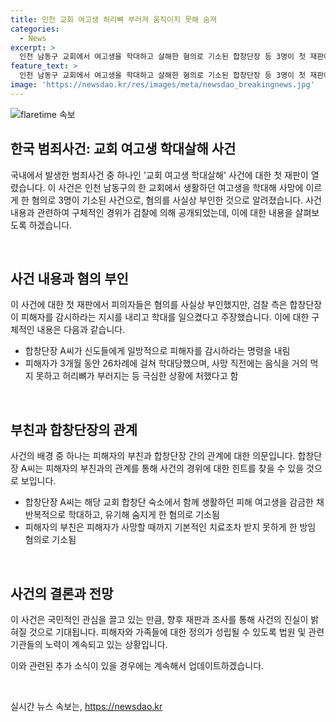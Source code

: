 ```yaml
---
title: 인천 교회 여고생 허리뼈 부러져 움직이지 못해 숨져
categories:
  - News
excerpt: >
  인천 남동구 교회에서 여고생을 학대하고 살해한 혐의로 기소된 합창단장 등 3명이 첫 재판에서 혐의를 부인했다. 그동안 알려지지 않았던 범행 경위가 검찰에 의해 구체적으로 공개되었으며, 피해자는 사망 직전에 음식을 거의 먹지 못하고 허리뼈가 부러지는 등 극한 상황까지 이르렀다고 밝혀졌다. 불구속 기소된 피해자의 친모도 법정에 처음으로 모습을 드러내었으며, 2차 공판은 내달 12일에 열릴 예정이다. 이에 대해 피고인들은 아동의 학대 의도를 부인하고 있다.
feature_text: >
  인천 남동구 교회에서 여고생을 학대하고 살해한 혐의로 기소된 합창단장 등 3명이 첫 재판에서 혐의를 부인했다. 그동안 알려지지 않았던 범행 경위가 검찰에 의해 구체적으로 공개되었으며, 피해자는 사망 직전에 음식을 거의 먹지 못하고 허리뼈가 부러지는 등 극한 상황까지 이르렀다고 밝혀졌다. 불구속 기소된 피해자의 친모도 법정에 처음으로 모습을 드러내었으며, 2차 공판은 내달 12일에 열릴 예정이다. 이에 대해 피고인들은 아동의 학대 의도를 부인하고 있다.
image: 'https://newsdao.kr/res/images/meta/newsdao_breakingnews.jpg'
---
```


<p><img src="https://newsdao.kr/res/images/meta/newsdao_breakingnews.jpg" alt="flaretime 속보" /></p>

<h2 data-ke-size="size26">한국 범죄사건: 교회 여고생 학대살해 사건</h2>

<p>국내에서 발생한 범죄사건 중 하나인 '교회 여고생 학대살해' 사건에 대한 첫 재판이 열렸습니다. 이 사건은 인천 남동구의 한 교회에서 생활하던 여고생을 학대해 사망에 이르게 한 혐의로 3명이 기소된 사건으로, 혐의를 사실상 부인한 것으로 알려졌습니다. 사건 내용과 관련하여 구체적인 경위가 검찰에 의해 공개되었는데, 이에 대한 내용을 살펴보도록 하겠습니다. </p>

<p data-ke-size="size16">&nbsp;</p>

<h2 data-ke-size="size24">사건 내용과 혐의 부인</h2>

<p>이 사건에 대한 첫 재판에서 피의자들은 혐의를 사실상 부인했지만, 검찰 측은 합창단장이 피해자를 감시하라는 지시를 내리고 학대를 일으켰다고 주장했습니다. 이에 대한 구체적인 내용은 다음과 같습니다. </p>

<ul>
<li>합창단장 A씨가 신도들에게 일방적으로 피해자를 감시하라는 명령을 내림</li>
<li>피해자가 3개월 동안 26차례에 걸쳐 학대당했으며, 사망 직전에는 음식을 거의 먹지 못하고 허리뼈가 부러지는 등 극심한 상황에 처했다고 함</li>
</ul>

<p data-ke-size="size16">&nbsp;</p>

<h2 data-ke-size="size24">부친과 합창단장의 관계</h2>

<p>사건의 배경 중 하나는 피해자의 부친과 합창단장 간의 관계에 대한 의문입니다. 합창단장 A씨는 피해자의 부친과의 관계를 통해 사건의 경위에 대한 힌트를 찾을 수 있을 것으로 보입니다.</p>

<ul>
<li>합창단장 A씨는 해당 교회 합창단 숙소에서 함께 생활하던 피해 여고생을 감금한 채 반복적으로 학대하고, 유기해 숨지게 한 혐의로 기소됨</li>
<li>피해자의 부친은 피해자가 사망할 때까지 기본적인 치료조차 받지 못하게 한 방임 혐의로 기소됨</li>
</ul>

<p data-ke-size="size16">&nbsp;</p>

<h2 data-ke-size="size24">사건의 결론과 전망</h2>

<p>이 사건은 국민적인 관심을 끌고 있는 만큼, 향후 재판과 조사를 통해 사건의 진실이 밝혀질 것으로 기대됩니다. 피해자와 가족들에 대한 정의가 성립될 수 있도록 법원 및 관련 기관들의 노력이 계속되고 있는 상황입니다. </p>

<p>이와 관련된 추가 소식이 있을 경우에는 계속해서 업데이트하겠습니다. </p>

<p data-ke-size="size16">&nbsp;</p>
실시간 뉴스 속보는, <a href="https://newsdao.kr" rel="dofollow">https://newsdao.kr</a>


